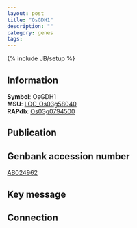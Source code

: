 ```yaml
---
layout: post
title: "OsGDH1"
description: ""
category: genes
tags: 
---
```

{% include JB/setup %}

## Information
__Symbol__: OsGDH1  
__MSU__: [LOC_Os03g58040](http://rice.plantbiology.msu.edu/cgi-bin/ORF_infopage.cgi?orf=LOC_Os03g58040)  
__RAPdb__: [Os03g0794500](http://rapdb.dna.affrc.go.jp/viewer/gbrowse_details/irgsp1?name=Os03g0794500)  

## Publication

## Genbank accession number
[AB024962](http://www.ncbi.nlm.nih.gov/nuccore/AB024962)

## Key message

## Connection


